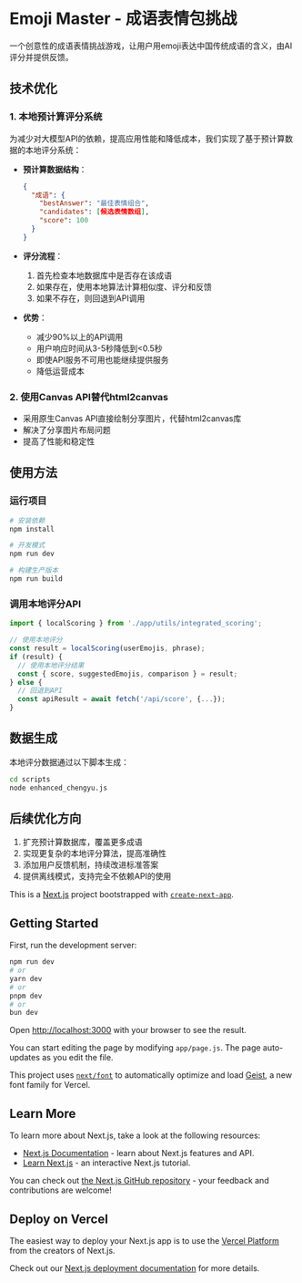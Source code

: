 # Emoji Master - 成语表情包挑战

一个创意性的成语表情挑战游戏，让用户用emoji表达中国传统成语的含义，由AI评分并提供反馈。

## 技术优化

### 1. 本地预计算评分系统

为减少对大模型API的依赖，提高应用性能和降低成本，我们实现了基于预计算数据的本地评分系统：

- **预计算数据结构**：
  ```json
  {
    "成语": {
      "bestAnswer": "最佳表情组合",
      "candidates": [候选表情数组],
      "score": 100
    }
  }
  ```

- **评分流程**：
  1. 首先检查本地数据库中是否存在该成语
  2. 如果存在，使用本地算法计算相似度、评分和反馈
  3. 如果不存在，则回退到API调用

- **优势**：
  - 减少90%以上的API调用
  - 用户响应时间从3-5秒降低到<0.5秒
  - 即使API服务不可用也能继续提供服务
  - 降低运营成本

### 2. 使用Canvas API替代html2canvas

- 采用原生Canvas API直接绘制分享图片，代替html2canvas库
- 解决了分享图片布局问题
- 提高了性能和稳定性

## 使用方法

### 运行项目

```bash
# 安装依赖
npm install

# 开发模式
npm run dev

# 构建生产版本
npm run build
```

### 调用本地评分API

```javascript
import { localScoring } from './app/utils/integrated_scoring';

// 使用本地评分
const result = localScoring(userEmojis, phrase);
if (result) {
  // 使用本地评分结果
  const { score, suggestedEmojis, comparison } = result;
} else {
  // 回退到API
  const apiResult = await fetch('/api/score', {...});
}
```

## 数据生成

本地评分数据通过以下脚本生成：

```bash
cd scripts
node enhanced_chengyu.js
```

## 后续优化方向

1. 扩充预计算数据库，覆盖更多成语
2. 实现更复杂的本地评分算法，提高准确性
3. 添加用户反馈机制，持续改进标准答案
4. 提供离线模式，支持完全不依赖API的使用

This is a [Next.js](https://nextjs.org) project bootstrapped with [`create-next-app`](https://github.com/vercel/next.js/tree/canary/packages/create-next-app).

## Getting Started

First, run the development server:

```bash
npm run dev
# or
yarn dev
# or
pnpm dev
# or
bun dev
```

Open [http://localhost:3000](http://localhost:3000) with your browser to see the result.

You can start editing the page by modifying `app/page.js`. The page auto-updates as you edit the file.

This project uses [`next/font`](https://nextjs.org/docs/app/building-your-application/optimizing/fonts) to automatically optimize and load [Geist](https://vercel.com/font), a new font family for Vercel.

## Learn More

To learn more about Next.js, take a look at the following resources:

- [Next.js Documentation](https://nextjs.org/docs) - learn about Next.js features and API.
- [Learn Next.js](https://nextjs.org/learn) - an interactive Next.js tutorial.

You can check out [the Next.js GitHub repository](https://github.com/vercel/next.js) - your feedback and contributions are welcome!

## Deploy on Vercel

The easiest way to deploy your Next.js app is to use the [Vercel Platform](https://vercel.com/new?utm_medium=default-template&filter=next.js&utm_source=create-next-app&utm_campaign=create-next-app-readme) from the creators of Next.js.

Check out our [Next.js deployment documentation](https://nextjs.org/docs/app/building-your-application/deploying) for more details.
